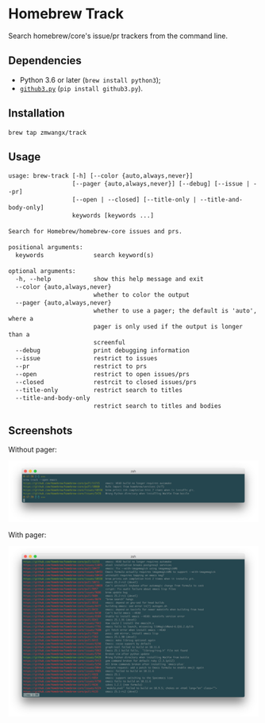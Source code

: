 # Homebrew Track

Search homebrew/core's issue/pr trackers from the command line.

## Dependencies

- Python 3.6 or later (`brew install python3`);
- [`github3.py`](https://github.com/sigmavirus24/github3.py) (`pip install github3.py`).

## Installation

```
brew tap zmwangx/track
```

## Usage

```
usage: brew-track [-h] [--color {auto,always,never}]
                  [--pager {auto,always,never}] [--debug] [--issue | --pr]
                  [--open | --closed] [--title-only | --title-and-body-only]
                  keywords [keywords ...]

Search for Homebrew/homebrew-core issues and prs.

positional arguments:
  keywords              search keyword(s)

optional arguments:
  -h, --help            show this help message and exit
  --color {auto,always,never}
                        whether to color the output
  --pager {auto,always,never}
                        whether to use a pager; the default is 'auto', where a
                        pager is only used if the output is longer than a
                        screenful
  --debug               print debugging information
  --issue               restrict to issues
  --pr                  restrict to prs
  --open                restrict to open issues/prs
  --closed              restrcit to closed issues/prs
  --title-only          restrict search to titles
  --title-and-body-only
                        restrict search to titles and bodies
```

## Screenshots

Without pager:

![Without pager](screenshots/without-pager.png)

With pager:

![With pager](screenshots/with-pager.png)
